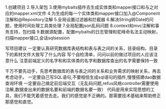 1.创建项目
2.导入架包
3.使用mybaits插件去生成实体类和mapper接口和与之对应的mapper.xml文件
4.为生成的每一个实体类和mapper接口加入@Component注解和@Repository注解
5.全局设置过滤器和拦截器
6.解决String转Date的问题，使用时间处理工具类处理
7.全局配置json乱码问题
8.context和mvc注解和事务支持，包扫描
9.数据源配置，配置mybaits的日志管理和驼峰命名法主动映射，扫描mapper接口,会话sqlsession

写项目建议
一定要认真研究数据库表结构和表与表之间的关系，目录结构，目录下的素材文件大致写了什么内容
写个自检清单，问问以前的做过项目的人应该注意什么
注意前端定义的名字和和实体类的名字和数据库查出的名字需要保持一致



千万不要先动手，先思考数据库的表与表之间的关系和业务需求的映射关系，再去考虑动手。
一定要自己写SQL语句,不要相信生成sql语句的插件,慢慢搭建dao数据查询环境
一定要自己搞定前后端交互（无乱码问题,refus风格controller需要使用注解,数据查出来的数据名要和前端的数据名要一致）
代码是用来实现思想的工具，我们不能凭着感觉去走。我们的感觉是不正确的。那需要技术基础来帮助修正那感觉和直觉。
